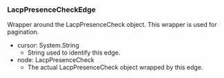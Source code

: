 ### LacpPresenceCheckEdge
Wrapper around the LacpPresenceCheck object. This wrapper is used for pagination.

- cursor: System.String
  - String used to identify this edge.
- node: LacpPresenceCheck
  - The actual LacpPresenceCheck object wrapped by this edge.
